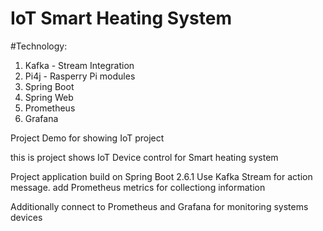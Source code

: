 # IoT Smart Heating System 

#Technology:
  1. Kafka - Stream Integration
  2. Pi4j - Rasperry Pi modules
  3. Spring Boot
  4. Spring Web
  5. Prometheus
  6. Grafana

Project Demo for showing IoT project

 this is project shows IoT Device control for Smart heating system

 Project application build on Spring Boot 2.6.1
 Use Kafka Stream for action message.
 add Prometheus metrics for collectiong information
 
 Additionally connect to Prometheus and Grafana for monitoring systems devices


